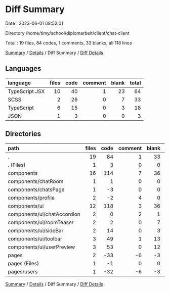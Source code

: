 # Diff Summary

Date : 2023-06-01 08:52:01

Directory /home/timy/school/diplomarbeit/client/chat-client

Total : 19 files,  84 codes, 1 comments, 33 blanks, all 118 lines

[Summary](results.md) / [Details](details.md) / Diff Summary / [Diff Details](diff-details.md)

## Languages
| language | files | code | comment | blank | total |
| :--- | ---: | ---: | ---: | ---: | ---: |
| TypeScript JSX | 10 | 40 | 1 | 23 | 64 |
| SCSS | 2 | 26 | 0 | 7 | 33 |
| TypeScript | 6 | 15 | 0 | 3 | 18 |
| JSON | 1 | 3 | 0 | 0 | 3 |

## Directories
| path | files | code | comment | blank | total |
| :--- | ---: | ---: | ---: | ---: | ---: |
| . | 19 | 84 | 1 | 33 | 118 |
| . (Files) | 1 | 3 | 0 | 0 | 3 |
| components | 16 | 114 | 7 | 36 | 157 |
| components/chatRoom | 1 | 1 | 0 | 0 | 1 |
| components/chatsPage | 1 | -3 | 0 | 0 | -3 |
| components/profile | 2 | -2 | 4 | 0 | 2 |
| components/ui | 12 | 118 | 3 | 36 | 157 |
| components/ui/chatAccordion | 2 | 0 | 2 | 1 | 3 |
| components/ui/roomTeaser | 2 | 2 | 0 | 7 | 9 |
| components/ui/sideBar | 2 | 14 | 0 | 3 | 17 |
| components/ui/toolbar | 3 | 49 | 1 | 13 | 63 |
| components/ui/userPreview | 3 | 53 | 0 | 12 | 65 |
| pages | 2 | -33 | -6 | -3 | -42 |
| pages (Files) | 1 | -1 | 0 | 0 | -1 |
| pages/users | 1 | -32 | -6 | -3 | -41 |

[Summary](results.md) / [Details](details.md) / Diff Summary / [Diff Details](diff-details.md)